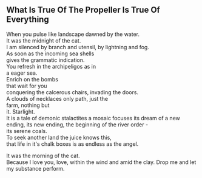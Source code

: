 What Is True Of The Propeller Is True Of Everything
---------------------------------------------------
When you pulse like landscape dawned by the water.  
It was the midnight of the cat.  
I am silenced by branch and utensil, by lightning and fog.  
As soon as the incoming sea shells  
gives the grammatic indication.  
You refresh in the archipeligos as in  
a eager sea.  
Enrich on the bombs  
that wait for you  
conquering the calcerous chairs, invading the doors.  
A clouds of necklaces only path, just the  
farm, nothing but  
it. Starlight.  
It is a tale of demonic stalactites a mosaic focuses its dream of a new ending, its new ending, the beginning of the river order -  
its serene coals.  
To seek another land the juice knows this,  
that life in it's chalk boxes is as endless as the angel.  
  
It was the morning of the cat.  
Because I love you, love, within the wind and amid the clay. Drop me and let my substance perform.  
